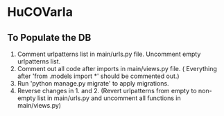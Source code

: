 # HuCOVarIa

## To Populate the DB
1. Comment urlpatterns list in main/urls.py file. Uncomment empty urlpatterns list.
2. Comment out all code after imports in main/views.py file. ( Everything after 'from .models import *' should be commented out.)
3. Run 'python manage.py migrate' to apply migrations.
4. Reverse changes in 1. and 2. (Revert urlpatterns from empty to non-empty list in main/urls.py and uncomment all functions in main/views.py)

